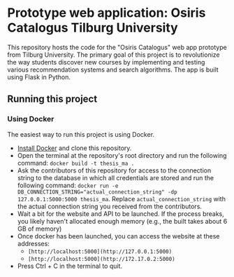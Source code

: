 # Prototype web application: Osiris Catalogus Tilburg University
This repository hosts the code for the "Osiris Catalogus" web app prototype from Tilburg University. The primary goal of this project is to revolutionize the way students discover new courses by implementing and testing various recommendation systems and search algorithms. The app is built using Flask in Python.


## Running this project

### Using Docker

The easiest way to run this project is using Docker.

- [Install Docker](docs/install_docker.md) and clone this repository.
- Open the terminal at the repository's root directory and run the following command: `docker build -t thesis_ma .`
- Ask the contributors of this repository for access to the connection string to the database in which all credentials are stored and run the following command: `docker run -e DB_CONNECTION_STRING="actual_connection_string" -dp 127.0.0.1:5000:5000 thesis_ma`. Replace `actual_connection_string` with the actual connection string you received from the contributors.
- Wait a bit for the website and API to be launched. If the process breaks, you likely haven't allocated enough memory (e.g., the built takes about 6 GB of memory)
- Once docker has been launched, you can access the website at these addresses:
    - `[http://localhost:5000](http://127.0.0.1:5000)`
    - `[http://localhost:5000](http://172.17.0.2:5000)`
- Press Ctrl + C in the terminal to quit.

